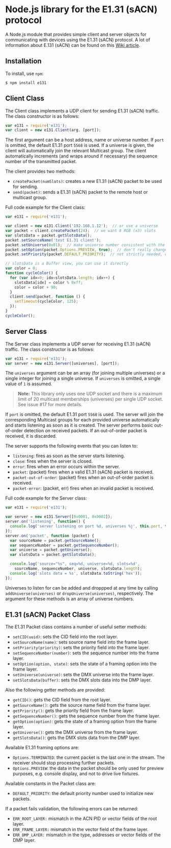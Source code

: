 # Node.js library for the E1.31 (sACN) protocol

A Node.js module that provides simple client and server objects for communicating with devices using the E1.31 (sACN) protocol. A lot of information about E.131 (sACN) can be found on this [Wiki article](http://www.doityourselfchristmas.com/wiki/index.php?title=E1.31_(Streaming-ACN)_Protocol).

## Installation

To install, use `npm`:

    $ npm install e131

## Client Class

The Client class implements a UDP client for sending E1.31 (sACN) traffic. The class constructor is as follows:

```javascript
var e131 = require('e131');
var client = new e131.Client(arg, [port]);
```

The first argument can be a host address, name or universe number. If `port` is omitted, the default E1.31 port `5568` is used.
If a universe is given, the client will automatically join the relevant Multicast group.
The client automatically increments (and wraps around if necessary) the sequence number of the transmitted packet.

The client provides two methods:

* `createPacket(numSlots)`: creates a new E1.31 (sACN) packet to be used for sending.
* `send(packet)`: sends a E1.31 (sACN) packet to the remote host or multicast group.

Full code example for the Client class:

```javascript
var e131 = require('e131');

var client = new e131.Client('192.168.1.12');  // or use a universe
var packet = client.createPacket(24);  // we want 8 RGB (x3) slots
var slotsData = packet.getSlotsData();
packet.setSourceName('test E1.31 client');
packet.setUniverse(0x01);  // make universe number consistent with the client
packet.setOption(packet.Options.PREVIEW, true);  // don't really change any fixture
packet.setPriority(packet.DEFAULT_PRIORITY);  // not strictly needed, done automatically

// slotsData is a Buffer view, you can use it directly
var color = 0;
function cycleColor() {
  for (var idx=0; idx<slotsData.length; idx++) {
    slotsData[idx] = color % 0xff;
    color = color + 90;
  }
  client.send(packet, function () {
    setTimeout(cycleColor, 125);
  });
}
cycleColor();
```

## Server Class

The Server class implements a UDP server for receiving E1.31 (sACN) traffic. The class constructor is as follows:

```javascript
var e131 = require('e131');
var server = new e131.Server([universes], [port]);
```

The `universes` argument can be an array (for joining multiple universes) or a single integer for joining a single universe. If `universes` is omitted, a single value of `1` is assumed.

> **Note:** This library only uses one UDP socket and there is a maximum limit of 20 multicast memberships (universes) per single UDP socket. See issue #17 for more details.

If `port` is omitted, the default E1.31 port `5568` is used.
The server will join the corresponding Multicast groups for each provided universe automatically and starts listening as soon as it is created.
The server performs basic out-of-order detection on received packets. If an out-of-order packet is received, it is discarded.

The server supports the following events that you can listen to:

* `listening`: fires as soon as the server starts listening.
* `close`: fires when the server is closed.
* `error`: fires when an error occurs within the server.
* `packet`: (packet) fires when a valid E1.31 (sACN) packet is received.
* `packet-out-of-order`: (packet) fires when an out-of-order packet is received.
* `packet-error`: (packet, err) fires when an invalid packet is received.

Full code example for the Server class:

```javascript
var e131 = require('e131');

var server = new e131.Server([0x0001, 0x0002]);
server.on('listening', function() {
  console.log('server listening on port %d, universes %j', this.port, this.universes);
});
server.on('packet', function (packet) {
  var sourceName = packet.getSourceName();
  var sequenceNumber = packet.getSequenceNumber();
  var universe = packet.getUniverse();
  var slotsData = packet.getSlotsData();

  console.log('source="%s", seq=%d, universe=%d, slots=%d',
    sourceName, sequenceNumber, universe, slotsData.length);
  console.log('slots data = %s', slotsData.toString('hex'));
});
```

Universes to listen for can be added and droppped at any time by calling `addUniverse(universes)` or `dropUniverse(universes)`, respectively. The argument for these methods is an array of universe numbers.

## E1.31 (sACN) Packet Class

The E1.31 Packet class contains a number of useful setter methods:

* `setCID(uuid)`: sets the CID field into the root layer.
* `setSourceName(name)`: sets source name field into the frame layer.
* `setPriority(priority)`: sets the priority field into the frame layer.
* `setSequenceNumber(number)`: sets the sequence number into the frame layer.
* `setOption(option, state)`: sets the state of a framing option into the frame layer.
* `setUniverse(universe)`: sets the DMX universe into the frame layer.
* `setSlotsData(buffer)`: sets the DMX slots data into the DMP layer.

Also the following getter methods are provided:

* `getCID()`: gets the CID field from the root layer.
* `getSourceName()`: gets the source name field from the frame layer.
* `getPriority()`: gets the priority field from the frame layer.
* `getSequenceNumber()`: gets the sequence number from the frame layer.
* `getOption(option)`: gets the state of a framing option from the frame layer.
* `getUniverse()`: gets the DMX universe from the frame layer.
* `getSlotsData()`: gets the DMX slots data from the DMP layer.

Available E1.31 framing options are:

* `Options.TERMINATED`: the current packet is the last one in the stream. The receiver should stop processing further packets.
* `Options.PREVIEW`: the data in the packet should be only used for preview purposes, e.g. console display, and not to drive live fixtures.

Available constants in the Packet class are:

* `DEFAULT_PRIORITY`: the default priority number used to initialize new packets.

If a packet fails validation, the following errors can be returned:

* `ERR_ROOT_LAYER:` mismatch in the ACN PID or vector fields of the root layer.
* `ERR_FRAME_LAYER:` mismatch in the vector field of the frame layer.
* `ERR_DMP_LAYER:` mismatch in the type, addresses or vector fields of the DMP layer.
